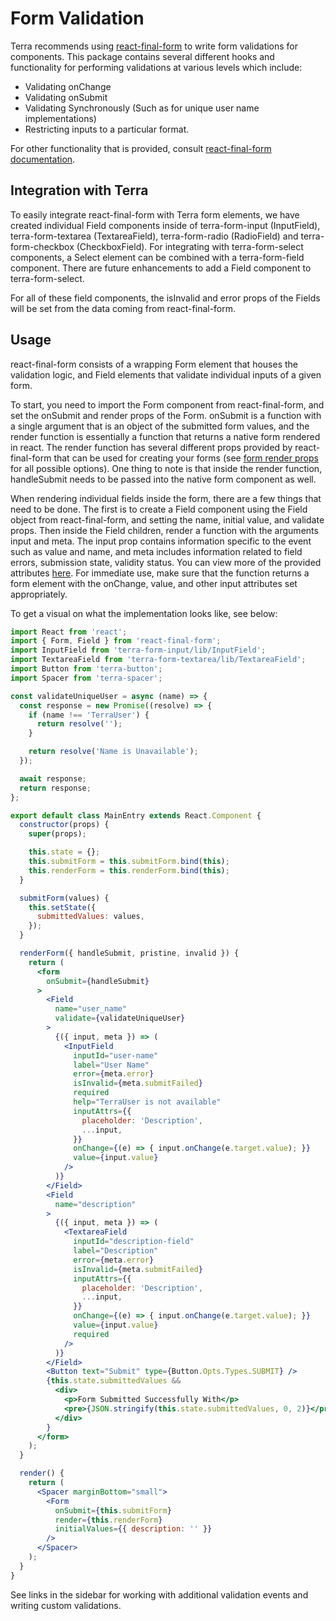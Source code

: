 # Form Validation

Terra recommends using [react-final-form](https://github.com/final-form/react-final-form) to write form validations for components. This package contains several different hooks and functionality for performing validations at various levels which include:

- Validating onChange
- Validating onSubmit
- Validating Synchronously (Such as for unique user name implementations)
- Restricting inputs to a particular format.

For other functionality that is provided, consult [react-final-form documentation](https://github.com/final-form/react-final-form).

## Integration with Terra

To easily integrate react-final-form with Terra form elements, we have created individual Field components inside of terra-form-input (InputField), terra-form-textarea (TextareaField), terra-form-radio (RadioField) and terra-form-checkbox (CheckboxField). For integrating with terra-form-select components, a Select element can be combined with a terra-form-field component. There are future enhancements to add a Field component to terra-form-select.

For all of these field components, the isInvalid and error props of the Fields will be set from the data coming from react-final-form.

## Usage

react-final-form consists of a wrapping Form element that houses the validation logic, and Field elements that validate individual inputs of a given form.

To start, you need to import the Form component from react-final-form, and set the onSubmit and render props of the Form. onSubmit is a function with a single argument that is an object of the submitted form values, and the render function is essentially a function that returns a native form rendered in react. The render function has several different props provided by react-final-form that can be used for creating your forms (see [form render props](https://github.com/final-form/react-final-form#formrenderprops) for all possible options). One thing to note is that inside the render function, handleSubmit needs to be passed into the native form component as well.

When rendering individual fields inside the form, there are a few things that need to be done. The first is to create a Field component using the Field object from react-final-form, and setting the name, initial value, and validate props. Then inside the Field children, render a function with the arguments input and meta. The input prop contains information specific to the event such as value and name, and meta includes information related to field errors, submission state, validity status. You can view more of the provided attributes [here](https://github.com/final-form/react-final-form#fieldrenderprops). For immediate use, make sure that the function returns a form element with the onChange, value, and other input attributes set appropriately.

To get a visual on what the implementation looks like, see below:

```jsx
import React from 'react';
import { Form, Field } from 'react-final-form';
import InputField from 'terra-form-input/lib/InputField';
import TextareaField from 'terra-form-textarea/lib/TextareaField';
import Button from 'terra-button';
import Spacer from 'terra-spacer';

const validateUniqueUser = async (name) => {
  const response = new Promise((resolve) => {
    if (name !== 'TerraUser') {
      return resolve('');
    }

    return resolve('Name is Unavailable');
  });

  await response;
  return response;
};

export default class MainEntry extends React.Component {
  constructor(props) {
    super(props);

    this.state = {};
    this.submitForm = this.submitForm.bind(this);
    this.renderForm = this.renderForm.bind(this);
  }

  submitForm(values) {
    this.setState({
      submittedValues: values,
    });
  }

  renderForm({ handleSubmit, pristine, invalid }) {
    return (
      <form
        onSubmit={handleSubmit}
      >
        <Field
          name="user_name"
          validate={validateUniqueUser}
        >
          {({ input, meta }) => (
            <InputField
              inputId="user-name"
              label="User Name"
              error={meta.error}
              isInvalid={meta.submitFailed}
              required
              help="TerraUser is not available"
              inputAttrs={{
                placeholder: 'Description',
                ...input,
              }}
              onChange={(e) => { input.onChange(e.target.value); }}
              value={input.value}
            />
          )}
        </Field>
        <Field
          name="description"
        >
          {({ input, meta }) => (
            <TextareaField
              inputId="description-field"
              label="Description"
              error={meta.error}
              isInvalid={meta.submitFailed}
              inputAttrs={{
                placeholder: 'Description',
                ...input,
              }}
              onChange={(e) => { input.onChange(e.target.value); }}
              value={input.value}
              required
            />
          )}
        </Field>
        <Button text="Submit" type={Button.Opts.Types.SUBMIT} />
        {this.state.submittedValues &&
          <div>
            <p>Form Submitted Successfully With</p>
            <pre>{JSON.stringify(this.state.submittedValues, 0, 2)}</pre>
          </div>
        }
      </form>
    );
  }

  render() {
    return (
      <Spacer marginBottom="small">
        <Form
          onSubmit={this.submitForm}
          render={this.renderForm}
          initialValues={{ description: '' }}
        />
      </Spacer>
    );
  }
}
```

See links in the sidebar for working with additional validation events and writing custom validations.
